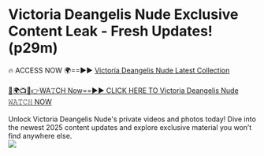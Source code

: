 # Victoria Deangelis Nude Exclusive Content Leak - Fresh Updates! (p29m)

🔥 ACCESS NOW 🌍==►► <a href="https://tinyurl.com/yc657z5k" rel="nofollow">Victoria Deangelis Nude Latest Collection</a>
<br><br>
[🔴🌍📺📱👉WA𝚃CH Now==►► CLICK HERE TO Victoria Deangelis Nude 𝚆𝙰𝚃𝙲𝙷 NOW](https://tinyurl.com/yc657z5k)
<br><br>
Unlock Victoria Deangelis Nude's private videos and photos today! Dive into the newest 2025 content updates and explore exclusive material you won’t find anywhere else.
<br>
<a href="https://tinyurl.com/yc657z5k" rel="nofollow" data-target="animated-image.originalLink"><img src="https://camo.githubusercontent.com/8a4f000d20f83aca3bf7ec5f350d767afa0574a8a352519fd8cfa583a6f93a33/68747470733a2f2f692e696d6775722e636f6d2f644a486b345a712e676966" data-canonical-src="https://i.imgur.com/dJHk4Zq.gif" style="max-width: 100%; display: inline-block;" data-target="animated-image.originalImage"></a>
<br>
